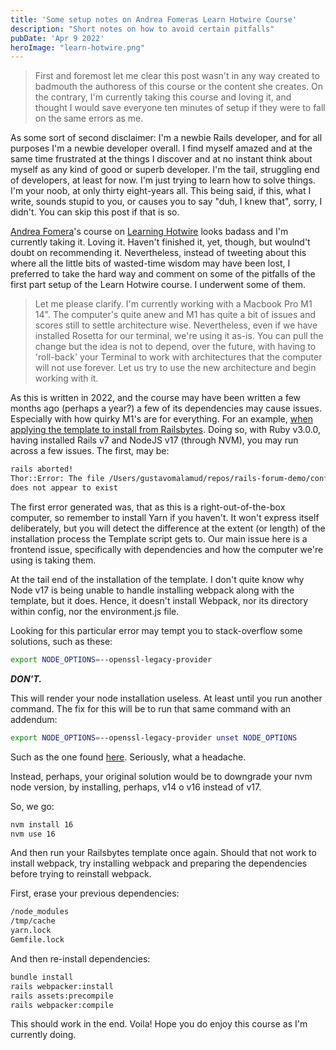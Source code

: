 ```yaml
---
title: 'Some setup notes on Andrea Fomeras Learn Hotwire Course'
description: "Short notes on how to avoid certain pitfalls"
pubDate: 'Apr 9 2022'
heroImage: "learn-hotwire.png"
---
```


<!-- ![Learn Hotwire by Andrea Fomera](learn-hotwire.png) -->

> First and foremost let me clear this post wasn't in any way created to badmouth the authoress of this course or the content she creates. On the contrary, I'm currently taking this course and loving it, and thought I would save everyone ten minutes of setup if they were to fall on the same errors as me. 

As some sort of second disclaimer: I'm a newbie Rails developer, and for all purposes I'm a newbie developer overall. I find myself amazed and at the same time frustrated at the things I discover and at no instant think about myself as any kind of good or superb developer. I'm the tail, struggling end of developers, at least for now. I'm just trying to learn how to solve things. I'm your noob, at only thirty eight-years all.
This being said, if this, what I write, sounds stupid to you, or causes you to say "duh, I knew that", sorry, I didn't. You can skip this post if that is so.

[Andrea Fomera](https://afomera.dev)'s course on [Learning Hotwire](https://store.afomera.dev/learn-hotwire) looks badass and I'm currently taking it. Loving it. Haven't finished it, yet, though, but woulnd't doubt on recommending it. Nevertheless, instead of tweeting about this where all the little bits of wasted-time wisdom may have been lost, I preferred to take the hard way and comment on some of the pitfalls of the first part setup of the Learn Hotwire course. I underwent some of them.

> Let me please clarify. I'm currently working with a Macbook Pro M1 14". 
> The computer's quite anew and M1 has quite a bit of issues and scores still to settle architecture wise. Nevertheless, even if we have installed Rosetta for our terminal, we're using it as-is. You can pull the change but the idea is not to depend, over the future, with having to 'roll-back' your Terminal to work with architectures that the computer will not use forever.
> Let us try to use the new architecture and begin working with it.

As this is written in 2022, and the course may have been written a few months ago (perhaps a year?) a few of its dependencies may cause issues. Especially with how quirky M1's are for everything.
For an example, [when applying the template to install from Railsbytes](https://railsbytes.com/public/templates/xkjs12). Doing so, with Ruby v3.0.0, having installed Rails v7 and NodeJS v17 (through NVM), you may run across a few issues. The first, may be:

```sh
rails aborted!
Thor::Error: The file /Users/gustavomalamud/repos/rails-forum-demo/config/webpack/environment.js 
does not appear to exist
```

The first error generated was, that as this is a right-out-of-the-box computer, so remember to install Yarn if you haven't. It won't express itself deliberately, but you will detect the difference at the extent (or length) of the installation process the Template script gets to. Our main issue here is a frontend issue, specifically with dependencies and how the computer we're using is taking them.

At the tail end of the installation of the template. I don't quite know why Node v17 is being unable to handle installing webpack along with the template, but it does. Hence, it doesn't install Webpack, nor its directory within config, nor the environment.js file. 

Looking for this particular error may tempt you to stack-overflow some solutions, such as these:

```sh
export NODE_OPTIONS=--openssl-legacy-provider
```

***DON'T.***

This will render your node installation useless. At least until you run another command. The fix for this will be to run that same command with an addendum:

```sh
export NODE_OPTIONS=--openssl-legacy-provider unset NODE_OPTIONS
```

Such as the one found [here](https://github.com/microsoft/vscode/issues/136599). Seriously, what a headache.

Instead, perhaps, your original solution would be to downgrade your nvm node version, by installing, perhaps, v14 o v16 instead of v17.

So, we go:

```sh
nvm install 16
nvm use 16
```

And then run your Railsbytes template once again.  Should that not work to install webpack, try installing webpack and preparing the dependencies before trying to reinstall webpack.

First, erase your previous dependencies:

```sh
/node_modules
/tmp/cache
yarn.lock
Gemfile.lock
```

And then re-install dependencies:

```sh
bundle install
rails webpacker:install
rails assets:precompile
rails webpacker:compile
```

This should work in the end. Voila! Hope you do enjoy this course as I'm currently doing. 